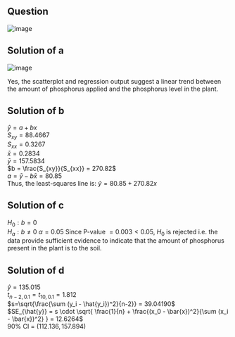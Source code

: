 ## Question

![image](https://github.com/user-attachments/assets/d50bf563-ecb6-491e-b400-d7de0287815e)

## Solution of a

![image](https://github.com/user-attachments/assets/ef99e17a-e2ba-46b7-a5eb-c735aa3d8bed)

Yes, the scatterplot and regression output suggest a linear trend between the amount of phosphorus applied and the phosphorus level in the plant.

## Solution of b

$\hat{y} = a + bx$  
$S_{xy} = 88.4667$  
$S_{xx} = 0.3267$  
$\bar{x} = 0.2834$  
$\bar{y} = 157.5834$  
$b = \frac{S_{xy}}{S_{xx}} = 270.82$  
$a = \bar{y} - b \bar{x} = 80.85$  
Thus, the least-squares line is: $\hat{y} = 80.85 + 270.82x$  

## Solution of c
$H_0: b = 0$  
$H_a: b \neq 0$
$\alpha = 0.05$
Since P-value $= 0.003 < 0.05$, $H_0$ is rejected i.e. the data provide sufficient evidence to indicate that the amount of phosphorus present in the plant is to the soil.

## Solution of d
$\hat{y} = 135.015$  
$t_{n-2,0.1} = t_{10,0.1} = 1.812$  
$s=\sqrt{\frac{\sum (y_i - \hat{y_i})^2}{n-2}} = 39.04190$  
$SE_{\hat{y}} = s \cdot \sqrt{ \frac{1}{n} + \frac{(x_0 - \bar{x})^2}{\sum (x_i - \bar{x})^2} } = 12.6264$  
90% CI = $(112.136, 157.894)$  
